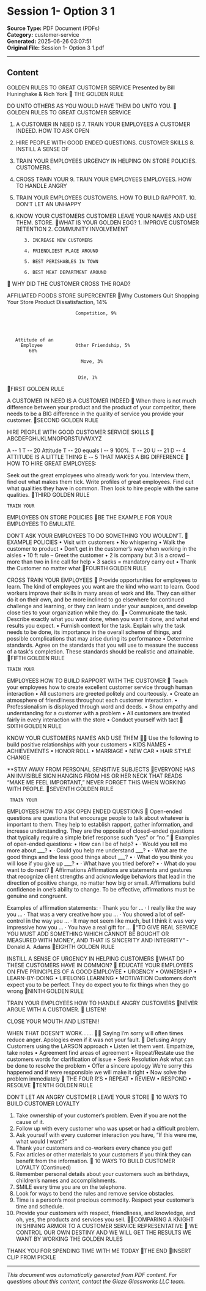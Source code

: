 ﻿# Session 1- Option 3 1

**Source Type:** PDF Document (PDFs)  
**Category:** customer-service  
**Generated:** 2025-06-26 03:07:51  
**Original File:** Session 1- Option 3 1.pdf

---

## Content

GOLDEN RULES TO GREAT
  CUSTOMER SERVICE
         Presented by
  Bill Huninghake & Rich York
  THE GOLDEN RULE


DO UNTO OTHERS AS YOU
WOULD HAVE THEM DO UNTO
YOU.
      GOLDEN RULES TO GREAT
        CUSTOMER SERVICE
1.   A CUSTOMER IN NEED IS   7.  TRAIN YOUR EMPLOYEES
     A CUSTOMER INDEED.          HOW TO ASK OPEN
2.   HIRE PEOPLE WITH GOOD       ENDED QUESTIONS.
     CUSTOMER SKILLS         8. INSTILL A SENSE OF
3.   TRAIN YOUR EMPLOYEES        URGENCY IN HELPING
     ON STORE POLICIES.          CUSTOMERS.
4.   CROSS TRAIN YOUR        9. TRAIN YOUR EMPLOYEES
     EMPLOYEES.                  HOW TO HANDLE ANGRY
5.   TRAIN YOUR EMPLOYEES        CUSTOMERS.
     HOW TO BUILD RAPPORT.   10. DON’T LET AN UNHAPPY
6.   KNOW YOUR CUSTOMERS         CUSTOMER LEAVE YOUR
     NAMES AND USE THEM.         STORE.
WHAT IS YOUR GOLDEN EGG?
            1. IMPROVE CUSTOMER RETENTION
            2. COMMUNITY INVOLVEMENT

            3. INCREASE NEW CUSTOMERS

            4. FRIENDLIEST PLACE AROUND

            5. BEST PERISHABLES IN TOWN

            6. BEST MEAT DEPARTMENT AROUND
       WHY DID THE CUSTOMER CROSS THE ROAD?




AFFILIATED
  FOODS
  STORE                                 SUPERCENTER
Why Customers Quit Shopping Your
             Store
                        Product Dissatisfaction,
                                 14%




                             Competition, 9%




       Attitude of an
         Employee            Other Friendship, 5%
            68%

                               Move, 3%


                              Die, 1%
FIRST GOLDEN RULE

 A CUSTOMER IN NEED
IS A CUSTOMER INDEED
     When there is not much
difference between your product
      and the product of your
competitor, there needs to be a
 BIG difference in the quality of
     service you provide your
            customer.
SECOND GOLDEN RULE

  HIRE PEOPLE WITH
  GOOD CUSTOMER
   SERVICE SKILLS
  ABCDEFGHIJKLMNOPQRSTUVWXYZ

A -- 1
T -- 20
                         Attitude
T -- 20
                          equals
I -- 9
                         100%.
T -- 20
U -- 21
D -- 4
          ATTITUDE IS A LITTLE THING
E -- 5    THAT MAKES A BIG DIFFERENCE
       HOW TO HIRE GREAT
           EMPLOYEES:

 Seek out the great employees who already
  work for you. Interview them, find out what
   makes them tick. Write profiles of great
employees. Find out what qualities they have
in common. Then look to hire people with the
                same qualities.
THIRD GOLDEN RULE

    TRAIN YOUR
EMPLOYEES ON STORE
     POLICIES
BE THE EXAMPLE FOR
YOUR EMPLOYEES TO
EMULATE.

DON’T ASK YOUR
EMPLOYEES TO DO
SOMETHING YOU
WOULDN’T.
       EXAMPLE POLICIES
• Visit with customers
• No whispering
• Walk the customer to product
• Don’t get in the customer’s way when
  working in the aisles
• 10 ft rule – Greet the customer
• 2 is company but 3 is a crowd – more than
  two in line call for help
• 3 sacks = mandatory carry out
• Thank the Customer no matter what
FOURTH GOLDEN RULE

 CROSS TRAIN YOUR
    EMPLOYEES
  Provide opportunities for employees
to learn.
 The kind of employees you want are the
kind who want to learn. Good workers
improve their skills in many areas of work
and life. They can either do it on their own,
and be more inclined to go elsewhere for
continued challenge and learning, or they
can learn under your auspices, and
develop close ties to your organization
while they do.
• Communicate the task. Describe exactly what
  you want done, when you want it done, and
  what end results you expect.
• Furnish context for the task. Explain why the
  task needs to be done, its importance in the
  overall scheme of things, and possible
  complications that may arise during its
  performance
• Determine standards. Agree on the standards
  that you will use to measure the success of a
  task's completion. These standards should be
  realistic and attainable.
FIFTH GOLDEN RULE

    TRAIN YOUR
EMPLOYEES HOW TO
BUILD RAPPORT WITH
  THE CUSTOMER
  Teach your employees how to create
   excellent customer service through
           human interaction
• All customers are greeted politely and
  courteously.
• Create an atmosphere of friendliness
  throughout each customer interaction.
• Professionalism is displayed through word
  and deeds.
• Show empathy and understanding for a
  customer with a problem
• All customers are treated fairly in every
  interaction with the store
• Conduct yourself with tact
 SIXTH GOLDEN RULE

KNOW YOUR CUSTOMERS
 NAMES AND USE THEM
   Use the following to build positive
   relationships with your customers
• KIDS NAMES
• ACHIEVEMENTS
• HONOR ROLL
• MARRIAGE
• NEW CAR
• HAIR STYLE CHANGE

**STAY AWAY FROM PERSONAL
  SENSITIVE SUBJECTS
EVERYONE HAS AN INVISIBLE
SIGN HANGING FROM HIS OR
  HER NECK THAT READS
“MAKE ME FEEL
 IMPORTANT,”
NEVER FORGET THIS WHEN
 WORKING WITH PEOPLE.
SEVENTH GOLDEN RULE

     TRAIN YOUR
  EMPLOYEES HOW TO
   ASK OPEN ENDED
     QUESTIONS
 Open-ended questions are questions
  that encourage people to talk about
whatever is important to them. They help
       to establish rapport, gather
        information, and increase
understanding. They are the opposite of
              closed-ended
questions that typically require a simple
   brief response such “yes” or “no.”
       Examples of open-ended
             questions:
• How can I be of help?
• · Would you tell me more about ___?
• · Could you help me understand ___?
• · What are the good things and the less good
  things about ___?
• · What do you think you will lose if you give up
  ___?
• · What have you tried before?
• · What do you want to do next?
                           Affirmations
Affirmations are statements and gestures that recognize client
strengths and acknowledge behaviors that lead in the direction of
positive change, no matter how big or small. Affirmations build
confidence in one’s ability to change. To be effective,
affirmations must be genuine and congruent.

Examples of affirmation statements:
· Thank you for …
· I really like the way you …
· That was a very creative how you …
· You showed a lot of self-control in the way you …
· It may not seem like much, but I think it was very impressive
how you …
· You have a real gift for …
“TO GIVE REAL SERVICE YOU MUST
  ADD SOMETHING WHICH CANNOT BE
  BOUGHT OR MEASURED WITH
  MONEY, AND THAT IS SINCERITY AND
  INTEGRITY”
                -Donald A. Adams
EIGHTH GOLDEN RULE

  INSTILL A SENSE OF
 URGENCY IN HELPING
     CUSTOMERS
WHAT DO THESE CUSTOMERS
    HAVE IN COMMON?
     EDUCATE YOUR EMPLOYEES
      ON FIVE PRINCIPLES OF A
         GOOD EMPLOYEE
   • URGENCY
   • OWNERSHIP
   • LEARN-BY-DOING
   • LIFELONG LEARNING
   • MOTIVATION
Customers don’t expect you to be perfect. They do expect
you to fix things when they go wrong
NINTH GOLDEN RULE

   TRAIN YOUR
EMPLOYEES HOW TO
  HANDLE ANGRY
   CUSTOMERS
NEVER ARGUE WITH A
    CUSTOMER.
     LISTEN!

CLOSE YOUR MOUTH
   AND LISTEN!!

WHEN THAT DOESN’T
   WORK…….
  Saying I’m
  sorry will
 often times
reduce anger.
  Apologies
even if it was
not your fault.
 Defusing Angry Customers using
     the LARSON approach
• Listen let them vent. Empathize, take notes
• Agreement find areas of agreement
• Repeat/Restate use the customers words for
  clarification of issue
• Seek Resolution Ask what can be done to
  resolve the problem
• Offer a sincere apology We’re sorry this
  happened and if were responsible we will
  make it right
• Now solve the problem immediately
       THE FOUR R’S
• REPEAT
• REVIEW
• RESPOND
• RESOLVE
TENTH GOLDEN RULE

DON’T LET AN ANGRY
 CUSTOMER LEAVE
   YOUR STORE
         10 WAYS TO BUILD
        CUSTOMER LOYALTY
1. Take ownership of your customer’s problem.
   Even if you are not the cause of it.
2. Follow up with every customer who was upset
   or had a difficult problem.
3. Ask yourself with every customer interaction
   you have, “If this were me, what would I want?”
4. Thank your customers and co-workers every
   chance you get!
5. Fax articles or other materials to your
   customers if you think they can benefit from
   the information.
       10 WAYS TO BUILD
   CUSTOMER LOYALTY (Continued)
6. Remember personal details about your customers
    such as birthdays, children’s names and
    accomplishments.
7. SMILE every time you are on the telephone.
8. Look for ways to bend the rules and remove
    service obstacles.
9. Time is a person’s most precious commodity.
    Respect your customer’s time and schedule.
10. Provide your customers with respect, friendliness,
    and knowledge, and oh, yes, the products and
    services you sell.
COMPARING A KNIGHT IN SHINING
ARMOR TO A CUSTOMER SERVICE
      REPRESENTATIVE
   WE CONTROL OUR OWN
DESTINY AND WE WILL GET THE
   RESULTS WE WANT BY
WORKING THE GOLDEN RULES

 THANK YOU FOR SPENDING
   TIME WITH ME TODAY
THE END
INSERT CLIP FROM PICKLE

---

*This document was automatically generated from PDF content. For questions about this content, contact the Glaze Glassworks LLC team.*
